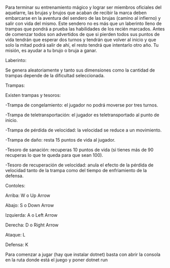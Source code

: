 Para terminar su entrenamiento mágico y lograr ser miembros oficiales del aquelarre, las brujas y brujos que acaban de recibir la marca deben embarcarse en la aventura del sendero de las 
brujas (camino al infierno) y salir con vida del mismo. Este sendero no es más que un laberinto lleno de trampas que pondrá a prueba las habilidades de los recién marcados. Antes de
comenzar todos son advertidos de que si pierden todos sus puntos de vida tendrán que esperar dos turnos y tendrán que volver al inicio y que solo la mitad podrá salir de ahí, el resto 
tendrá que intentarlo otro año. Tu misión, es ayudar a tu brujo o bruja a ganar.


Laberinto:

Se genera aleatoriamente y tanto sus dimensiones como la cantidad de trampas depende de la dificultad seleccionada.


Trampas:

Existen trampas y tesoros:

-Trampa de congelamiento: el jugador no podrá moverse por tres turnos.

-Trampa de teletransportación: el jugador es teletransportado al punto de inicio.

-Trampa de pérdida de velocidad: la velocidad se reduce a un movimiento.

-Trampa de daño: resta 15 puntos de vida al jugador.

-Tesoro de sanación: recuperas 10 puntos de vida (si tienes más de 90 recuperas lo que te queda para que sean 100).

-Tesoro de recuperación de velocidad: anula el efecto de la pérdida de velocidad tanto de la trampa como del tiempo de enfriamiento de la defensa.



Contoles:

Arriba: W o Up Arrow

Abajo: S o Down Arrow

Izquierda: A o Left Arrow

Derecha: D o Right Arrow

Ataque: L

Defensa: K


Para comenzar a jugar (hay que instalar dotnet) basta con abrir la consola en la ruta donde está el juego y poner dotnet run
